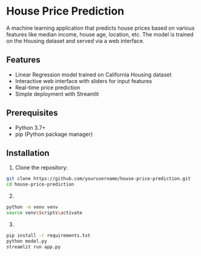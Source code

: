 # House Price Prediction

A machine learning application that predicts house prices based on various features like median income, house age, location, etc. The model is trained on the Housing dataset and served via a web interface.

## Features

- Linear Regression model trained on California Housing dataset
- Interactive web interface with sliders for input features
- Real-time price prediction
- Simple deployment with Streamlit

## Prerequisites

- Python 3.7+
- pip (Python package manager)

## Installation

1. Clone the repository:
```bash
git clone https://github.com/yourusername/house-price-prediction.git
cd house-price-prediction
```
2.
```bash
python -m venv venv
source venv\Scripts\activate
```
3.
```bash
pip install -r requirements.txt
python model.py
streamlit run app.py
```
